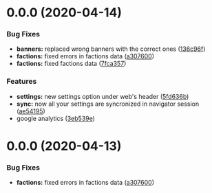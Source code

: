 # 0.0.0 (2020-04-14)


### Bug Fixes

* **banners:** replaced wrong banners with the correct ones ([136c96f](https://github.com/daniheras/dhrp-total-war-warhammer-2/commit/136c96f1051330d6cae64b4e853082d2a2e930d7))
* **factions:** fixed errors in factions data ([a307600](https://github.com/daniheras/dhrp-total-war-warhammer-2/commit/a30760038a74a76322ec62b12ac51d447856374c))
* **factions:** fixed factions data ([7fca357](https://github.com/daniheras/dhrp-total-war-warhammer-2/commit/7fca357fb61f357dfcc39c3e83406c8dc1f3c78d))


### Features

* **settings:** new settings option under web's header ([5fd636b](https://github.com/daniheras/dhrp-total-war-warhammer-2/commit/5fd636b3ce1a8a9bf3b26f8c7528a87ae7b1d47d))
* **sync:** now all your settings are syncronized in navigator session ([ae54195](https://github.com/daniheras/dhrp-total-war-warhammer-2/commit/ae5419569243bc36909afa965e8fb3f10983c148))
* google analytics ([3eb539e](https://github.com/daniheras/dhrp-total-war-warhammer-2/commit/3eb539e3b99c3e33f017f9add9b543ec94d62141))



# 0.0.0 (2020-04-13)


### Bug Fixes

* **factions:** fixed errors in factions data ([a307600](https://github.com/daniheras/dhrp-total-war-warhammer-2/commit/a30760038a74a76322ec62b12ac51d447856374c))



